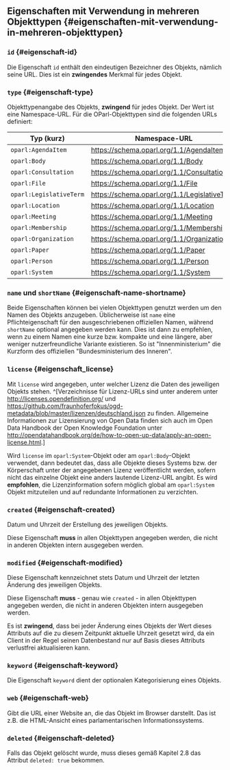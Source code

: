 ## Eigenschaften mit Verwendung in mehreren Objekttypen {#eigenschaften-mit-verwendung-in-mehreren-objekttypen}

### `id` {#eigenschaft-id}

Die Eigenschaft `id` enthält den eindeutigen Bezeichner des Objekts, nämlich seine URL. Dies ist ein **zwingendes** Merkmal für jedes Objekt.

### `type` {#eigenschaft-type}

Objekttypenangabe des Objekts, **zwingend** für jedes Objekt. Der Wert ist eine Namespace-URL. Für die OParl-Objekttypen sind die folgenden URLs definiert:

| Typ (kurz)              | Namespace-URL                                |
| ----------------------- | -------------------------------------------- |
| `oparl:AgendaItem`      | https://schema.oparl.org/1.1/AgendaItem      |
| `oparl:Body`            | https://schema.oparl.org/1.1/Body            |
| `oparl:Consultation`    | https://schema.oparl.org/1.1/Consultation    |
| `oparl:File`            | https://schema.oparl.org/1.1/File            |
| `oparl:LegislativeTerm` | https://schema.oparl.org/1.1/LegislativeTerm |
| `oparl:Location`        | https://schema.oparl.org/1.1/Location        |
| `oparl:Meeting`         | https://schema.oparl.org/1.1/Meeting         |
| `oparl:Membership`      | https://schema.oparl.org/1.1/Membership      |
| `oparl:Organization`    | https://schema.oparl.org/1.1/Organization    |
| `oparl:Paper`           | https://schema.oparl.org/1.1/Paper           |
| `oparl:Person`          | https://schema.oparl.org/1.1/Person          |
| `oparl:System`          | https://schema.oparl.org/1.1/System          |

### `name` und `shortName` {#eigenschaft-name-shortname}

Beide Eigenschaften können bei vielen Objekttypen genutzt werden um den Namen des Objekts anzugeben. Üblicherweise ist `name` eine Pflichteigenschaft für den ausgeschriebenen offiziellen Namen, während `shortName` optional angegeben werden kann. Dies ist dann zu empfehlen, wenn zu einem Namen eine kurze bzw. kompakte und eine längere, aber weniger nutzerfreundliche Variante existieren. So ist "Innenministerium" die Kurzform des offiziellen "Bundesministerium des Inneren".

### `license` {#eigenschaft_license}

Mit `license` wird angegeben, unter welcher Lizenz die Daten des jeweiligen Objekts stehen. ^[Verzeichnisse für Lizenz-URLs sind unter anderem unter <http://licenses.opendefinition.org/> und <https://github.com/fraunhoferfokus/ogd-metadata/blob/master/lizenzen/deutschland.json> zu finden. Allgemeine Informationen zur Lizensierung von Open Data finden sich auch im Open Data Handbook der Open Knowledge Foundation unter <http://opendatahandbook.org/de/how-to-open-up-data/apply-an-open-license.html>.]

Wird `license` im `oparl:System`-Objekt oder am `oparl:Body`-Objekt verwendet, dann bedeutet das, dass alle Objekte dieses Systems bzw. der Körperschaft unter der angegebenen Lizenz veröffentlicht werden, sofern nicht das einzelne Objekt eine anders lautende Lizenz-URL angibt. Es wird **empfohlen**, die Lizenzinformation sofern möglich global am `oparl:System` Objekt mitzuteilen und auf redundante Informationen zu verzichten.

### `created` {#eigenschaft-created}

Datum und Uhrzeit der Erstellung des jeweiligen Objekts.

Diese Eigenschaft **muss** in allen Objekttypen angegeben werden, die nicht in anderen Objekten intern ausgegeben werden.

### `modified` {#eigenschaft-modified}

Diese Eigenschaft kennzeichnet stets Datum und Uhrzeit der letzten Änderung des jeweiligen Objekts.

Diese Eigenschaft **muss** - genau wie `created` - in allen Objekttypen angegeben werden, die nicht in anderen Objekten intern ausgegeben werden.

Es ist **zwingend**, dass bei jeder Änderung eines Objekts der Wert dieses Attributs auf die zu diesem Zeitpunkt aktuelle Uhrzeit gesetzt wird, da ein Client in der Regel seinen Datenbestand nur auf Basis dieses Attributs verlustfrei aktualisieren kann.

### `keyword` {#eigenschaft-keyword}

Die Eigenschaft `keyword` dient der optionalen Kategorisierung eines Objekts.

### `web` {#eigenschaft-web}

Gibt die URL einer Website an, die das Objekt im Browser darstellt. Das ist z.B. die HTML-Ansicht eines parlamentarischen Informationssystems.

### `deleted` {#eigenschaft-deleted}

Falls das Objekt gelöscht wurde, muss dieses gemäß Kapitel 2.8 das Attribut `deleted: true` bekommen.